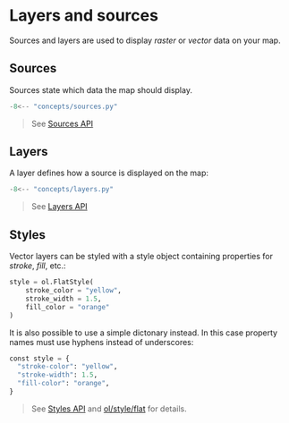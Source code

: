 # Layers and sources

Sources and layers are used to display _raster_ or _vector_ data on your map.  

## Sources

Sources state which data the map should display.

```python
-8<-- "concepts/sources.py"
```

> See [Sources API](../../api/layers/)

## Layers

 A layer defines how a source is displayed on the map:

```python
-8<-- "concepts/layers.py"
```

> See [Layers API](../../api/layers/)

## Styles

Vector layers can be styled with a style object containing properties for _stroke_, _fill_, etc.:

```python
style = ol.FlatStyle(
    stroke_color = "yellow",
    stroke_width = 1.5,
    fill_color = "orange" 
)
```

It is also possible to use a simple dictonary instead. In this case property names must use hyphens instead
of underscores:

```python
const style = {
  "stroke-color": "yellow",
  "stroke-width": 1.5,
  "fill-color": "orange",
}
```

> See [Styles API](../../api/styles/) and [ol/style/flat](https://openlayers.org/en/latest/apidoc/module-ol_style_flat.html) for details.
